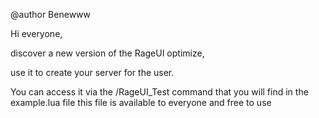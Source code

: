 @author Benewww


Hi everyone,

discover a new version of the RageUI optimize,

use it to create your server for the user.

You can access it via the /RageUI_Test command that you will find in the example.lua file this file is available to everyone and free to use
